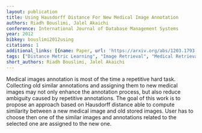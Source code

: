 ```yaml
---
layout: publication
title: Using Hausdorff Distance For New Medical Image Annotation
authors: Riadh Bouslimi, Jalel Akaichi
conference: International Journal of Database Management Systems
year: 2012
bibkey: bouslimi2012using
citations: 1
additional_links: [{name: Paper, url: 'https://arxiv.org/abs/1203.1793'}]
tags: ["Distance Metric Learning", "Image Retrieval", "Medical Retrieval"]
short_authors: Riadh Bouslimi, Jalel Akaichi
---
```

Medical images annotation is most of the time a repetitive hard task.
Collecting old similar annotations and assigning them to new medical images may
not only enhance the annotation process, but also reduce ambiguity caused by
repetitive annotations. The goal of this work is to propose an approach based
on Hausdorff distance able to compute similarity between a new medical image
and old stored images. User has to choose then one of the similar images and
annotations related to the selected one are assigned to the new one.